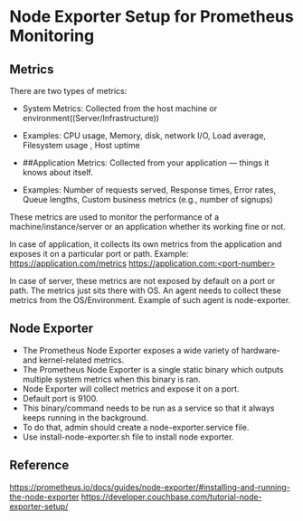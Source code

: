 # Node Exporter Setup for Prometheus Monitoring

## Metrics 
There are two types of metrics: 
- System Metrics: Collected from the host machine or environment((Server/Infrastructure))
- Examples: CPU usage, Memory, disk, network I/O, Load average, Filesystem usage , Host uptime 

- ##Application Metrics: Collected from your application — things it knows about itself.
- Examples: Number of requests served, Response times, Error rates, Queue lengths, Custom business metrics (e.g., number of signups) 

These metrics are used to monitor the performance of a machine/instance/server or an application whether its working fine or not. 

In case of application, it collects its own metrics from the application and exposes it on a particular port or path. 
Example: https://application.com/metrics
         https://application.com:<port-number> 

In case of server, these metrics are not exposed by default on a port or path. The metrics just sits there with OS. An agent needs to collect these metrics from the OS/Environment. 
Example of such agent is node-exporter. 


## Node Exporter 
- The Prometheus Node Exporter exposes a wide variety of hardware- and kernel-related metrics. 
- The Prometheus Node Exporter is a single static binary which outputs multiple system metrics when this binary is ran. 
- Node Exporter will collect metrics and expose it on a port. 
- Default port is 9100.
- This binary/command needs to be run as a service so that it always keeps running in the background. 
- To do that, admin should create a node-exporter.service file.
- Use install-node-exporter.sh file to install node exporter. 

## Reference
https://prometheus.io/docs/guides/node-exporter/#installing-and-running-the-node-exporter 
https://developer.couchbase.com/tutorial-node-exporter-setup/
